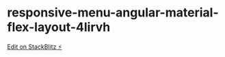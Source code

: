# responsive-menu-angular-material-flex-layout-4lirvh

[Edit on StackBlitz ⚡️](https://stackblitz.com/edit/responsive-menu-angular-material-flex-layout-4lirvh)